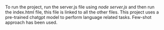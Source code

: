 To run the project, run the server.js file using *node server.js* and then run the index.html file, this file is linked to all the other files. 
This project uses a pre-trained chatgpt model to perform language related tasks. Few-shot approach has been used.
